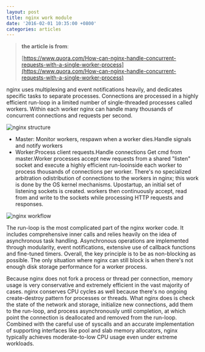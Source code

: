 ```yaml
---
layout: post
title: nginx work module
date: '2016-02-01 10:35:00 +0800'
categories: articles
---
```


> **the article is from**:
>
> [https://www.quora.com/How-can-nginx-handle-concurrent-requests-with-a-single-worker-process](https://www.quora.com/How-can-nginx-handle-concurrent-requests-with-a-single-worker-process)

nginx uses multiplexing and event notifications heavily, and dedicates specific tasks to separate processes. Connections are processed in a highly efficient run-loop in a limited number of single-threaded processes called workers. Within each worker nginx can handle many thousands of concurrent connections and requests per second.

<img class="img-responsive" src="{{ site.baseurl }}/downloads/posts/nginx/nginx-structure.png"     alt="nginx structure">

- Master: Monitor workers, respawn when a worker dies.Handle signals and notify workers
- Worker:Process client requests.Handle connections Get cmd from master.Worker
processes accept new requests from a shared "listen" socket and execute a highly
efficient run-looinside each worker to process thousands of connections per worker.
There's no specialized arbitration odistribution of connections to the workers in
nginx; this work is done by the OS kernel mechanisms. Upostartup, an initial set
of listening sockets is created. workers then continuously accept, read from and
write to the sockets while processing HTTP requests and responses.

<img class="img-responsive" src="{{ site.baseurl }}/downloads/posts/nginx/nginx-workflow.png"     alt="nginx workflow">

The run-loop is the most complicated part of the nginx worker code. It includes comprehensive inner calls and relies heavily on the idea of asynchronous task handling. Asynchronous operations are implemented through modularity, event notifications, extensive use of callback functions and fine-tuned timers. Overall, the key principle is to be as non-blocking as possible. The only situation where nginx can still block is when there's not enough disk storage performance for a worker process.

Because nginx does not fork a process or thread per connection, memory usage is very conservative and extremely efficient in the vast majority of cases. nginx conserves CPU cycles as well because there's no ongoing create-destroy pattern for processes or threads. What nginx does is check the state of the network and storage, initialize new connections, add them to the run-loop, and process asynchronously until completion, at which point the connection is deallocated and removed from the run-loop. Combined with the careful use of syscalls and an accurate implementation of supporting interfaces like pool and slab memory allocators, nginx typically achieves moderate-to-low CPU usage even under extreme workloads.
